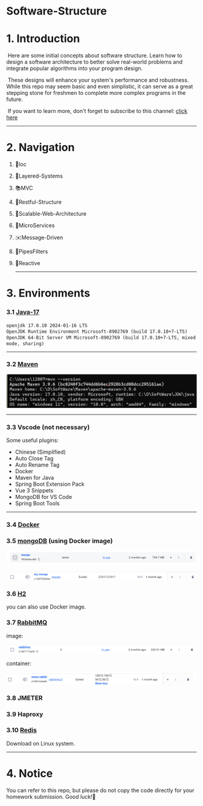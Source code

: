 # Software-Structure



# 1. Introduction

​		Here are some initial concepts about software structure. Learn how to design a software architecture to better solve real-world problems and integrate popular algorithms into your program design.

​		These designs will enhance your system's performance and robustness. While this repo may seem basic and even simplistic, it can serve as a great stepping stone for freshmen to complete more complex programs in the future.

​		If you want to learn more, don't forget to subscribe to this channel:     [click here](https://space.bilibili.com/347527982/channel/seriesdetail?sid=408707)

------



# 2. Navigation

1. 💉Ioc  

2. 🗼Layered-Systems

3. 📚MVC

4. 🧩Restful-Structure

5. 💎Scalable-Web-Architecture

6. 🐜MicroServices

7. ✉️Message-Driven

8. 🪈PipesFilters

9. 🔔Reactive

   

   

   ------

   

# 3. Environments

### 3.1  [Java-17](https://www.openlogic.com/openjdk-downloads?field_java_parent_version_target_id=807&field_operating_system_target_id=436&field_architecture_target_id=391&field_java_package_target_id=396)

```shell
openjdk 17.0.10 2024-01-16 LTS
OpenJDK Runtime Environment Microsoft-8902769 (build 17.0.10+7-LTS)
OpenJDK 64-Bit Server VM Microsoft-8902769 (build 17.0.10+7-LTS, mixed mode, sharing)
```

------



### 3.2  [Maven](https://maven.apache.org/download.cgi)

![maven-version](./Photos/maven-version.png)

------



### 3.3 Vscode (not necessary)

Some useful plugins:

- Chinese (Simplified)
- Auto Close Tag
- Auto Rename Tag
- Docker
- Maven for Java
- Spring Boot Extension Pack
- Vue 3 Snippets
- MongoDB for VS Code
- Spring Boot Tools

------

### 3.4 [Docker](https://docs.docker.com/desktop/install/windows-install/)

### 3.5 [mongoDB](https://hub.docker.com/_/mongo/) (using Docker image) 

![mogo-image](./Photos/mogo-image.png)

![mogo-container](./Photos/mogo-container.png)

### 3.6 [H2](http://www.h2database.com/html/main.html)

you can also use Docker  image.

### 3.7 [RabbitMQ](https://www.rabbitmq.com/docs/download)

image:

![rabbitMq](./Photos/rabbitMq.png)

container:

![rabbitMq-container](./Photos/rabbitMq-container.png)



### 3.8 JMETER



### 3.9 Haproxy



### 3.10 [Redis](https://redis.io/downloads/)

Download on Linux system.

------



# 4. Notice

You can refer to this repo, but please do not copy the code directly for your homework submission. Good luck!👿
